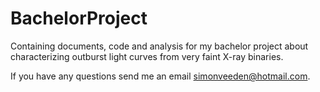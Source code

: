 # BachelorProject
Containing documents, code and analysis for my bachelor project about characterizing outburst light curves from very faint X-ray binaries.

If you have any questions send me an email <simonveeden@hotmail.com>.
